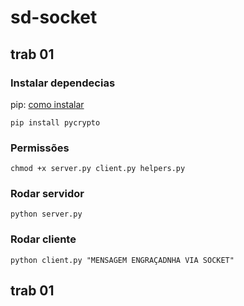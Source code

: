 # sd-socket

## trab 01
### Instalar dependecias
pip: [como instalar](https://pip.pypa.io/en/stable/installing/)
```
pip install pycrypto

```

### Permissões
```
chmod +x server.py client.py helpers.py
```

### Rodar servidor
```
python server.py
```

### Rodar cliente
```
python client.py "MENSAGEM ENGRAÇADNHA VIA SOCKET"
```

## trab 01

